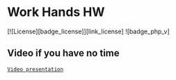 # Work Hands HW

[![License][badge_license]][link_license]
![badge_php_v]

## Video if you have no time
[`Video presentation`](https://cloud.mail.ru/public/EaCs/DdJss6Cw9)